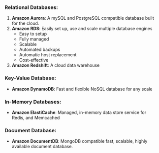 ### Relational Databases:
1. **Amazon Aurora**: A mySQL and PostgreSQL compatible database built for the cloud.
2. **Amazon RDS**: Easily set up, use and scale multiple database engines
   * Easy to setup
   * Fully managed
   * Scalable
   * Automated backups
   * Automatic host replacement
   * Cost-effective
3. **Amazon Redshift**: A cloud data warehouse

### Key-Value Database:
* **Amazon DynamoDB**: Fast and flexible NoSQL database for any scale

### In-Memory Databases:
* **Amazon ElastiCache**: Managed, in-memory data store service for Redis, and Memcached

### Document Database:
* **Amazon DocumentDB**: MongoDB compatible fast, scalable, highly available document database.